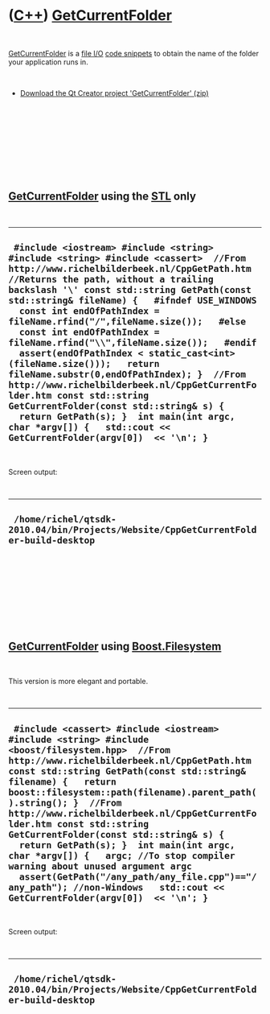 
 

 

 

 

 

([C++](Cpp.md)) [GetCurrentFolder](CppGetCurrentFolder.md)
============================================================

 

[GetCurrentFolder](CppGetCurrentFolder.md) is a [file
I/O](CppFileIo.md) [code snippets](CppCodeSnippets.md) to obtain the
name of the folder your application runs in.

 

-   [Download the Qt Creator project
    'GetCurrentFolder' (zip)](CppGetCurrentFolder.zip)

 

 

 

 

 

[GetCurrentFolder](CppGetCurrentFolder.md) using the [STL](CppStl.md) only
----------------------------------------------------------------------------

 

  --------------------------------------------------------------------------------------------------------------------------------------------------------------------------------------------------------------------------------------------------------------------------------------------------------------------------------------------------------------------------------------------------------------------------------------------------------------------------------------------------------------------------------------------------------------------------------------------------------------------------------------------------------------------------------------------------------------------------------------------------------------------------------------
  ` #include <iostream> #include <string>  #include <string> #include <cassert>  //From http://www.richelbilderbeek.nl/CppGetPath.htm //Returns the path, without a trailing backslash '\' const std::string GetPath(const std::string& fileName) {   #ifndef USE_WINDOWS   const int endOfPathIndex = fileName.rfind("/",fileName.size());   #else   const int endOfPathIndex = fileName.rfind("\\",fileName.size());   #endif   assert(endOfPathIndex < static_cast<int>(fileName.size()));   return fileName.substr(0,endOfPathIndex); }  //From http://www.richelbilderbeek.nl/CppGetCurrentFolder.htm const std::string GetCurrentFolder(const std::string& s) {   return GetPath(s); }  int main(int argc, char *argv[]) {   std::cout << GetCurrentFolder(argv[0])  << '\n'; }`
  --------------------------------------------------------------------------------------------------------------------------------------------------------------------------------------------------------------------------------------------------------------------------------------------------------------------------------------------------------------------------------------------------------------------------------------------------------------------------------------------------------------------------------------------------------------------------------------------------------------------------------------------------------------------------------------------------------------------------------------------------------------------------------------

 

Screen output:

 

  --------------------------------------------------------------------------------------
  ` /home/richel/qtsdk-2010.04/bin/Projects/Website/CppGetCurrentFolder-build-desktop`
  --------------------------------------------------------------------------------------

 

 

 

 

 

[GetCurrentFolder](CppGetCurrentFolder.md) using [Boost.Filesystem](CppBoostFilesystem.md)
---------------------------------------------------------------------------------------

 

This version is more elegant and portable.

 

  -----------------------------------------------------------------------------------------------------------------------------------------------------------------------------------------------------------------------------------------------------------------------------------------------------------------------------------------------------------------------------------------------------------------------------------------------------------------------------------------------------------------------------------------------------------------------------------------------------------------------------------------------------------------
  ` #include <cassert> #include <iostream> #include <string> #include <boost/filesystem.hpp>  //From http://www.richelbilderbeek.nl/CppGetPath.htm const std::string GetPath(const std::string& filename) {   return boost::filesystem::path(filename).parent_path().string(); }  //From http://www.richelbilderbeek.nl/CppGetCurrentFolder.htm const std::string GetCurrentFolder(const std::string& s) {   return GetPath(s); }  int main(int argc, char *argv[]) {   argc; //To stop compiler warning about unused argument argc   assert(GetPath("/any_path/any_file.cpp")=="/any_path"); //non-Windows   std::cout << GetCurrentFolder(argv[0])  << '\n'; }`
  -----------------------------------------------------------------------------------------------------------------------------------------------------------------------------------------------------------------------------------------------------------------------------------------------------------------------------------------------------------------------------------------------------------------------------------------------------------------------------------------------------------------------------------------------------------------------------------------------------------------------------------------------------------------

 

Screen output:

 

  --------------------------------------------------------------------------------------
  ` /home/richel/qtsdk-2010.04/bin/Projects/Website/CppGetCurrentFolder-build-desktop`
  --------------------------------------------------------------------------------------

 

 

 

 

 

 

